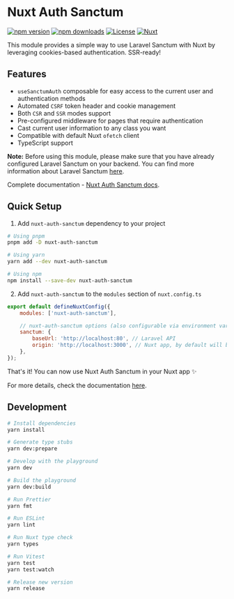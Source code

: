 # Nuxt Auth Sanctum

[![npm version][npm-version-src]][npm-version-href]
[![npm downloads][npm-downloads-src]][npm-downloads-href]
[![License][license-src]][license-href]
[![Nuxt][nuxt-src]][nuxt-href]

This module provides a simple way to use Laravel Sanctum with Nuxt by leveraging cookies-based authentication. SSR-ready!

## Features

-   `useSanctumAuth` composable for easy access to the current user and authentication methods
-   Automated `CSRF` token header and cookie management
-   Both `CSR` and `SSR` modes support
-   Pre-configured middleware for pages that require authentication
-   Cast current user information to any class you want
-   Compatible with default Nuxt `ofetch` client
-   TypeScript support

**Note:** Before using this module, please make sure that you have already configured Laravel Sanctum on your backend. You can find more information about Laravel Sanctum [here](https://laravel.com/docs/10.x/sanctum#spa-authentication).

Complete documentation - [Nuxt Auth Sanctum docs](https://manchenkoff.gitbook.io/nuxt-auth-sanctum/).

## Quick Setup

1. Add `nuxt-auth-sanctum` dependency to your project

```bash
# Using pnpm
pnpm add -D nuxt-auth-sanctum

# Using yarn
yarn add --dev nuxt-auth-sanctum

# Using npm
npm install --save-dev nuxt-auth-sanctum
```

2. Add `nuxt-auth-sanctum` to the `modules` section of `nuxt.config.ts`

```js
export default defineNuxtConfig({
    modules: ['nuxt-auth-sanctum'],

    // nuxt-auth-sanctum options (also configurable via environment variables)
    sanctum: {
        baseUrl: 'http://localhost:80', // Laravel API
        origin: 'http://localhost:3000', // Nuxt app, by default will be used 'useRequestURL().origin'
    },
});
```

That's it! You can now use Nuxt Auth Sanctum in your Nuxt app ✨

For more details, check the documentation [here](https://manchenkoff.gitbook.io/nuxt-auth-sanctum/).

## Development

```bash
# Install dependencies
yarn install

# Generate type stubs
yarn dev:prepare

# Develop with the playground
yarn dev

# Build the playground
yarn dev:build

# Run Prettier
yarn fmt

# Run ESLint
yarn lint

# Run Nuxt type check
yarn types

# Run Vitest
yarn test
yarn test:watch

# Release new version
yarn release
```

<!-- Badges -->

[npm-version-src]: https://img.shields.io/npm/v/nuxt-auth-sanctum/latest.svg?style=flat&colorA=18181B&colorB=28CF8D
[npm-version-href]: https://npmjs.com/package/nuxt-auth-sanctum
[npm-downloads-src]: https://img.shields.io/npm/dm/nuxt-auth-sanctum.svg?style=flat&colorA=18181B&colorB=28CF8D
[npm-downloads-href]: https://npmjs.com/package/nuxt-auth-sanctum
[license-src]: https://img.shields.io/npm/l/nuxt-auth-sanctum.svg?style=flat&colorA=18181B&colorB=28CF8D
[license-href]: https://npmjs.com/package/nuxt-auth-sanctum
[nuxt-src]: https://img.shields.io/badge/Nuxt-18181B?logo=nuxt.js
[nuxt-href]: https://nuxt.com

